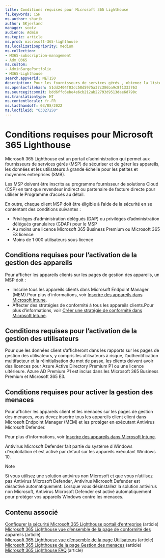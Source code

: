 ```yaml
---
title: Conditions requises pour Microsoft 365 Lighthouse
f1.keywords: CSH
ms.author: sharik
author: SKjerland
manager: scotv
audience: Admin
ms.topic: article
ms.prod: microsoft-365-lighthouse
ms.localizationpriority: medium
ms.collection:
- M365-subscription-management
- Adm_O365
ms.custom:
- AdminSurgePortfolio
- M365-Lighthouse
search.appverid: MET150
description: Pour les fournisseurs de services gérés , obtenez la liste des conditions requises pour utiliser Microsoft 365 Lighthouse.
ms.openlocfilehash: 51dd2404f03dc58d5975a37c386ba9c8f1333763
ms.sourcegitcommit: bdd6ffc6ebe4e6cb212ab22793d9513dae6d798c
ms.translationtype: MT
ms.contentlocale: fr-FR
ms.lasthandoff: 03/08/2022
ms.locfileid: "63327250"
---
```

# <a name="requirements-for-microsoft-365-lighthouse"></a>Conditions requises pour Microsoft 365 Lighthouse

Microsoft 365 Lighthouse est un portail d’administration qui permet aux fournisseurs de services gérés (MSP) de sécuriser et de gérer les appareils, les données et les utilisateurs à grande échelle pour les petites et moyennes entreprises (SMB).  

Les MSP doivent être inscrits au programme fournisseur de solutions Cloud (CSP) en tant que revendeur indirect ou partenaire de facture directe pour utiliser le Programme d’accès au détail.  

En outre, chaque client MSP doit être éligible à l’aide de la sécurité en se contentant des conditions suivantes : 
 
- Privilèges d’administration délégués (DAP) ou privilèges d’administration délégués granulaires (GDAP) pour le MSP 
- Au moins une licence Microsoft 365 Business Premium ou Microsoft 365 E3 licence 
- Moins de 1 000 utilisateurs sous licence  

## <a name="requirements-for-enablingdevice-management"></a>Conditions requises pour l’activation de la gestion des appareils

Pour afficher les appareils clients sur les pages de gestion des appareils, un MSP doit :

- Inscrire tous les appareils clients dans Microsoft Endpoint Manager (MEM).Pour plus d’informations, voir [Inscrire des appareils dans Microsoft Intune](/mem/intune/enrollment/).
- Affecter des stratégies de conformité à tous les appareils clients.Pour plus d’informations, voir [Créer une stratégie de conformité dans Microsoft Intune](/mem/intune/protect/create-compliance-policy). 

## <a name="requirements-for-enabling-usermanagement"></a>Conditions requises pour l’activation de la gestion des utilisateurs 

Pour que les données client s’afficheront dans les rapports sur les pages de gestion des utilisateurs, y compris les utilisateurs à risque, l’authentification multifacteur et la réinitialisation du mot de passe, les clients doivent avoir des licences pour Azure Active Directory Premium P1 ou une licence ultérieure. Azure AD Premium P1 est inclus dans les Microsoft 365 Business Premium et Microsoft 365 E3.   

## <a name="requirements-for-enablingthreat-management"></a>Conditions requises pour activer la gestion des menaces 

Pour afficher les appareils client et les menaces sur les pages de gestion des menaces, vous devez inscrire tous les appareils client client dans Microsoft Endpoint Manager (MEM) et les protéger en exécutant Antivirus Microsoft Defender.  

Pour plus d’informations, voir [Inscrire des appareils dans Microsoft Intune](/mem/intune/enrollment/).  

Antivirus Microsoft Defender fait partie du système d Windows d’exploitation et est activé par défaut sur les appareils exécutant Windows 10.  

> [!NOTE] 
> Si vous utilisez une solution antivirus non Microsoft et que vous n’utilisez pas Antivirus Microsoft Defender, Antivirus Microsoft Defender est désactivé automatiquement. Lorsque vous désinstallez la solution antivirus non Microsoft, Antivirus Microsoft Defender est activé automatiquement pour protéger vos appareils Windows contre les menaces.    

## <a name="related-content"></a>Contenu associé

[Configurer la sécurité Microsoft 365 Lighthouse portail d’entreprise](m365-lighthouse-configure-portal-security.md) (article)\
[Microsoft 365 Lighthouse vue d’ensemble de la page de conformité des](m365-lighthouse-device-compliance-page-overview.md) appareils (article)\
[Microsoft 365 Lighthouse vue d’ensemble de la page Utilisateurs](m365-lighthouse-users-page-overview.md) (article)\
[Microsoft 365 Lighthouse de la page Gestion des menaces](m365-lighthouse-threat-management-page-overview.md) (article)\
[Microsoft 365 Lighthouse FAQ](m365-lighthouse-faq.yml) (article)

